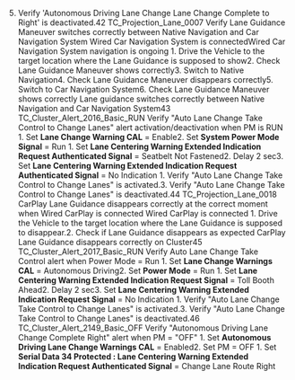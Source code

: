 5. Verify 'Autonomous Driving Lane Change Lane Change Complete to Right' is deactivated.42 TC_Projection_Lane_0007 Verify Lane Guidance Maneuver switches correctly between Native Navigation and Car Navigation System Wired Car Navigation System is connectedWired Car Navigation System navigation is ongoing 1. Drive the Vehicle to the target location where the Lane Guidance is supposed to show2. Check Lane Guidance Maneuver shows correctly3. Switch to Native Navigation4. Check Lane Guidance Maneuver disappears correctly5. Switch to Car Navigation System6. Check Lane Guidance Maneuver shows correctly Lane guidance switches correctly between Native Navigation and Car Navigation System43 TC_Cluster_Alert_2016_Basic_RUN Verify "Auto Lane Change Take Control to Change Lanes" alert activation/deactivation when PM is RUN 1. Set **Lane Change Warning CAL** = Enable2. Set **System Power Mode Signal** = Run 1. Set **Lane Centering Warning Extended Indication Request Authenticated Signal** = Seatbelt Not Fastened2. Delay 2 sec3. Set **Lane Centering Warning Extended Indication Request Authenticated Signal** = No Indication 1. Verify "Auto Lane Change Take Control to Change Lanes" is activated.3. Verify "Auto Lane Change Take Control to Change Lanes" is deactivated.44 TC_Projection_Lane_0018 CarPlay Lane Guidance disappears correctly at the correct moment when Wired CarPlay is connected Wired CarPlay is connected 1. Drive the Vehicle to the target location where the Lane Guidance is supposed to disappear.2. Check if Lane Guidance disappears as expected CarPlay Lane Guidance disappears correctly on Cluster45 TC_Cluster_Alert_2017_Basic_RUN Verify Auto Lane Change Take Control alert when Power Mode = Run 1. Set **Lane Change Warnings CAL** = Autonomous Driving2. Set **Power Mode** = Run 1. Set **Lane Centering Warning Extended Indication Request Signal** = Toll Booth Ahead2. Delay 2 sec3. Set **Lane Centering Warning Extended Indication Request Signal** = No Indication 1. Verify "Auto Lane Change Take Control to Change Lanes" is activated.3. Verify "Auto Lane Change Take Control to Change Lanes" is deactivated.46 TC_Cluster_Alert_2149_Basic_OFF Verify "Autonomous Driving Lane Change Complete Right" alert when PM = "OFF" 1. Set **Autonomous Driving Lane Change Warnings CAL** = Enabled2. Set PM = OFF 1. Set **Serial Data 34 Protected : Lane Centering Warning Extended Indication Request Authenticated Signal** = Change Lane Route Right
